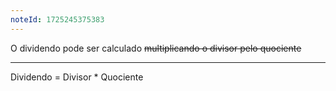 ```yaml
---
noteId: 1725245375383
---
```


O dividendo pode ser calculado ~~multiplicando o divisor pelo quociente~~

---

Dividendo = Divisor \* Quociente
